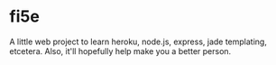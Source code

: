 fi5e
=============

A little web project to learn heroku, node.js, express, jade templating, etcetera.
Also, it'll hopefully help make you a better person.